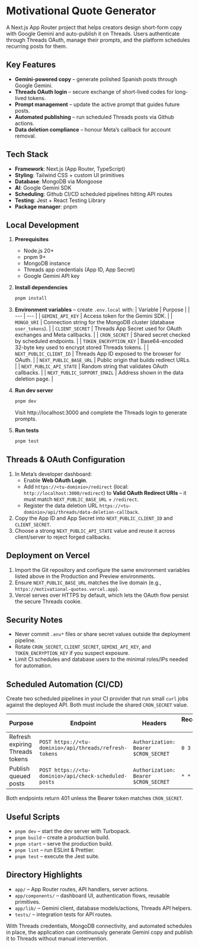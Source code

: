 # Motivational Quote Generator

A Next.js App Router project that helps creators design short-form copy with Google Gemini and auto-publish it on Threads. Users authenticate through Threads OAuth, manage their prompts, and the platform schedules recurring posts for them.

## Key Features

- **Gemini-powered copy** – generate polished Spanish posts through Google Gemini.
- **Threads OAuth login** – secure exchange of short-lived codes for long-lived tokens.
- **Prompt management** – update the active prompt that guides future posts.
- **Automated publishing** – run scheduled Threads posts via Github actions.
- **Data deletion compliance** – honour Meta’s callback for account removal.

## Tech Stack

- **Framework**: Next.js (App Router, TypeScript)
- **Styling**: Tailwind CSS + custom UI primitives
- **Database**: MongoDB via Mongoose
- **AI**: Google Gemini SDK
- **Scheduling**: Github CI/CD scheduled pipelines hitting API routes
- **Testing**: Jest + React Testing Library
- **Package manager**: pnpm

## Local Development

1. **Prerequisites**

   - Node.js 20+
   - pnpm 9+
   - MongoDB instance
   - Threads app credentials (App ID, App Secret)
   - Google Gemini API key

2. **Install dependencies**

   ```bash
   pnpm install
   ```

3. **Environment variables** – create `.env.local` with:
   | Variable | Purpose |
   | --- | --- |
   | `GEMINI_API_KEY` | Access token for the Gemini SDK. |
   | `MONGO_URI` | Connection string for the MongoDB cluster (database `user_tokens`). |
   | `CLIENT_SECRET` | Threads App Secret used for OAuth exchanges and Meta callbacks. |
   | `CRON_SECRET` | Shared secret checked by scheduled endpoints. |
   | `TOKEN_ENCRYPTION_KEY` | Base64-encoded 32-byte key used to encrypt stored Threads tokens. |
   | `NEXT_PUBLIC_CLIENT_ID` | Threads App ID exposed to the browser for OAuth. |
   | `NEXT_PUBLIC_BASE_URL` | Public origin that builds redirect URLs. |
   | `NEXT_PUBLIC_API_STATE` | Random string that validates OAuth callbacks. |
   | `NEXT_PUBLIC_SUPPORT_EMAIL` | Address shown in the data deletion page. |

4. **Run dev server**

   ```bash
   pnpm dev
   ```

   Visit http://localhost:3000 and complete the Threads login to generate prompts.

5. **Run tests**
   ```bash
   pnpm test
   ```

## Threads & OAuth Configuration

1. In Meta’s developer dashboard:
   - Enable **Web OAuth Login**.
   - Add `https://<tu-dominio>/redirect` (local: `http://localhost:3000/redirect`) to **Valid OAuth Redirect URIs** – it must match `NEXT_PUBLIC_BASE_URL` + `/redirect`.
   - Register the data deletion URL `https://<tu-dominio>/api/threads/data-deletion-callback`.
2. Copy the App ID and App Secret into `NEXT_PUBLIC_CLIENT_ID` and `CLIENT_SECRET`.
3. Choose a strong `NEXT_PUBLIC_API_STATE` value and reuse it across client/server to reject forged callbacks.

## Deployment on Vercel

1. Import the Git repository and configure the same environment variables listed above in the Production and Preview environments.
2. Ensure `NEXT_PUBLIC_BASE_URL` matches the live domain (e.g., `https://motivational-quotes.vercel.app`).
3. Vercel serves over HTTPS by default, which lets the OAuth flow persist the secure Threads cookie.

## Security Notes

- Never commit `.env*` files or share secret values outside the deployment pipeline.
- Rotate `CRON_SECRET`, `CLIENT_SECRET`, `GEMINI_API_KEY`, and `TOKEN_ENCRYPTION_KEY` if you suspect exposure.
- Limit CI schedules and database users to the minimal roles/IPs needed for automation.

## Scheduled Automation (CI/CD)

Create two scheduled pipelines in your CI provider that run small `curl` jobs against the deployed API. Both must include the shared `CRON_SECRET` value.

| Purpose                         | Endpoint                                               | Headers                              | Recommended cron |
| ------------------------------- | ------------------------------------------------------ | ------------------------------------ | ---------------- |
| Refresh expiring Threads tokens | `POST https://<tu-dominio>/api/threads/refresh-tokens` | `Authorization: Bearer $CRON_SECRET` | `0 3 * * *`      |
| Publish queued posts            | `POST https://<tu-dominio>/api/check-scheduled-posts`  | `Authorization: Bearer $CRON_SECRET` | `* * * * *`      |

Both endpoints return 401 unless the Bearer token matches `CRON_SECRET`.

## Useful Scripts

- `pnpm dev` – start the dev server with Turbopack.
- `pnpm build` – create a production build.
- `pnpm start` – serve the production build.
- `pnpm lint` – run ESLint & Prettier.
- `pnpm test` – execute the Jest suite.

## Directory Highlights

- `app/` – App Router routes, API handlers, server actions.
- `app/components/` – dashboard UI, authentication flows, reusable primitives.
- `app/lib/` – Gemini client, database models/actions, Threads API helpers.
- `tests/` – integration tests for API routes.

With Threads credentials, MongoDB connectivity, and automated schedules in place, the application can continuously generate Gemini copy and publish it to Threads without manual intervention.
